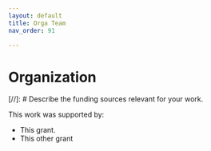 ```yaml
---
layout: default
title: Orga Team
nav_order: 91

---
```


# Organization

[//]: # Describe the funding sources relevant for your work. 

This work was supported by: 
* This grant.
* This other grant

